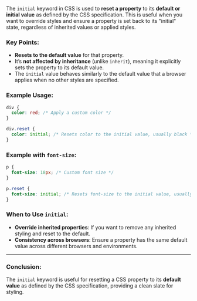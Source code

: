 

The `initial` keyword in CSS is used to **reset a property** to its **default or initial value** as defined by the CSS specification. This is useful when you want to override styles and ensure a property is set back to its "initial" state, regardless of inherited values or applied styles.

### Key Points:

- **Resets to the default value** for that property.
- It’s **not affected by inheritance** (unlike `inherit`), meaning it explicitly sets the property to its default value.
- The `initial` value behaves similarly to the default value that a browser applies when no other styles are specified.

### Example Usage:

```css
div {
  color: red; /* Apply a custom color */
}

div.reset {
  color: initial; /* Resets color to the initial value, usually black */
}
```

### Example with `font-size`:

```css
p {
  font-size: 18px; /* Custom font size */
}

p.reset {
  font-size: initial; /* Resets font-size to the initial value, usually 16px */
}
```

### When to Use `initial`:

- **Override inherited properties**: If you want to remove any inherited styling and reset to the default.
- **Consistency across browsers**: Ensure a property has the same default value across different browsers and environments.

---

### Conclusion:

The `initial` keyword is useful for resetting a CSS property to its **default value** as defined by the CSS specification, providing a clean slate for styling.

